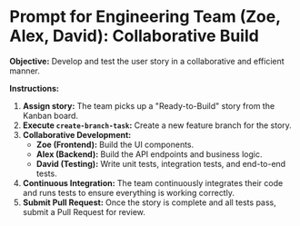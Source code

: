 # Prompt for Engineering Team (Zoe, Alex, David): Collaborative Build

**Objective:** Develop and test the user story in a collaborative and efficient manner.

**Instructions:**

1.  **Assign story:** The team picks up a "Ready-to-Build" story from the Kanban board.
2.  **Execute `create-branch-task`:** Create a new feature branch for the story.
3.  **Collaborative Development:**
    *   **Zoe (Frontend):** Build the UI components.
    *   **Alex (Backend):** Build the API endpoints and business logic.
    *   **David (Testing):** Write unit tests, integration tests, and end-to-end tests.
4.  **Continuous Integration:** The team continuously integrates their code and runs tests to ensure everything is working correctly.
5.  **Submit Pull Request:** Once the story is complete and all tests pass, submit a Pull Request for review.
